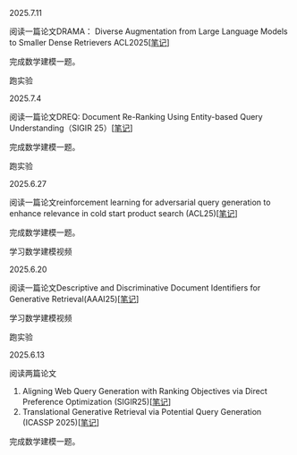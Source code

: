 2025.7.11

阅读一篇论文DRAMA： Diverse Augmentation from Large Language Models to Smaller Dense Retrievers  ACL2025[[笔记](https://github.com/24Weekly-report/Weekly-report/blob/62d83f9762f3696062d37c880d272e9cc533afff/%E6%9D%8E%E6%B5%A9%E5%BC%BA/%E8%AE%BA%E6%96%87%E7%AC%94%E8%AE%B0/DRAMA%EF%BC%9A%20Diverse%20Augmentation%20from%20Large%20Language%20Models%20to%20Smaller%20Dense%20Retrievers%20%20ACL2025.md)]

完成数学建模一题。

跑实验


2025.7.4

阅读一篇论文DREQ: Document Re-Ranking Using Entity-based Query Understanding（SIGIR 25）[[笔记](https://github.com/24Weekly-report/Weekly-report/blob/7520c7421e72111e530d65334b31dcd586edb9b6/%E6%9D%8E%E6%B5%A9%E5%BC%BA/%E8%AE%BA%E6%96%87%E7%AC%94%E8%AE%B0/DREQ%3A%20Document%20Re-Ranking%20Using%20Entity-based%20Query%20Understanding%EF%BC%88SIGIR%2025%EF%BC%89.md)]

完成数学建模一题。

跑实验

2025.6.27

阅读一篇论文reinforcement learning for adversarial query generation to enhance relevance in cold start product search (ACL25)[[笔记](https://github.com/24Weekly-report/Weekly-report/blob/5ec32fa242f37bc49d1486cb2e1e265265d4d9f1/%E6%9D%8E%E6%B5%A9%E5%BC%BA/%E8%AE%BA%E6%96%87%E7%AC%94%E8%AE%B0/reinforcement%20learning%20for%20adversarial%20query%20generation%20to%20enhance%20relevance%20in%20cold%20start%20product%20search%20ACL25.md)]

完成数学建模一题。

学习数学建模视频

2025.6.20

阅读一篇论文Descriptive and Discriminative Document Identifiers for Generative Retrieval(AAAI25)[[笔记](https://github.com/24Weekly-report/Weekly-report/blob/7da1ce270211d84b2c261d88ccebf89847225709/%E6%9D%8E%E6%B5%A9%E5%BC%BA/%E8%AE%BA%E6%96%87%E7%AC%94%E8%AE%B0/Descriptive%20and%20Discriminative%20Document%20Identifiers%20for%20Generative%20Retrieval(AAAI25).md)]

学习数学建模视频

跑实验

2025.6.13

阅读两篇论文

1. Aligning Web Query Generation with Ranking Objectives via Direct Preference Optimization (SIGIR25)[[笔记](https://github.com/24Weekly-report/Weekly-report/blob/66bbf06db05cf9587472e12a7647c71d7fa43d59/%E6%9D%8E%E6%B5%A9%E5%BC%BA/%E8%AE%BA%E6%96%87%E7%AC%94%E8%AE%B0/Aligning%20Web%20Query%20Generation%20with%20Ranking%20Objectives%20via%20Direct%20Preference%20Optimization%20SIGIR25.md)]
2. Translational Generative Retrieval via Potential Query Generation (ICASSP 2025)[[笔记](https://github.com/24Weekly-report/Weekly-report/blob/82ede125e1a21486f3be490efa7f09597c67a55f/%E6%9D%8E%E6%B5%A9%E5%BC%BA/%E8%AE%BA%E6%96%87%E7%AC%94%E8%AE%B0/Translational%20Generative%20Retrieval%20via%20Potential%20Query%20Generation.md)]

完成数学建模一题。
